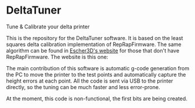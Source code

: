 # DeltaTuner
Tune & Calibrate your delta printer

This is the repository for the DeltaTuner software. It is based on the least squares delta calibration
implementation of RepRapFirmware. The same algorithm can be found in [Escher3D's website] for those that don't have
RepRapFirmware. The website is this one:

The main contribution of this software is automatic g-code generation from the PC to move the printer 
to the test points and automatically capture the height errors at each point. All the code is sent via
USB to the printer directly, so the tuning can be much faster and less error-prone.

At the moment, this code is non-functional, the first bits are being created.

[Escher3D's website]: http://escher3d.com/pages/wizards/wizarddelta.php
